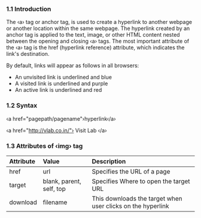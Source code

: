 ### 1.1 Introduction

The ‹a› tag or anchor tag, is used to create a hyperlink to another webpage or another location within the same webpage. The hyperlink created by an anchor tag is applied to the text, image, or other HTML content nested between the opening and closing ‹a› tags. The most important attribute of the ‹a› tag is the href (hyperlink reference) attribute, which indicates the link's destination.

By default, links will appear as follows in all browsers:

  - An unvisited link is underlined and blue
  - A visited link is underlined and purple
  - An active link is underlined and red


### 1.2 Syntax


‹a href="pagepath/pagename"›hyperlink‹/a›

‹a href="http://vlab.co.in/"› Visit Lab ‹/a›


### 1.3 Attributes of ‹img› tag

|	Attribute   |     Value      |  Description    |
|:----------|:-------------|:------|
|  href |   url |  Specifies the URL of a page|
| 	target	 |   blank, parent, self, top  |  Specifies Where to open the target URL |
| download |  filename |  This downloads the target when user clicks on the   hyperlink |

